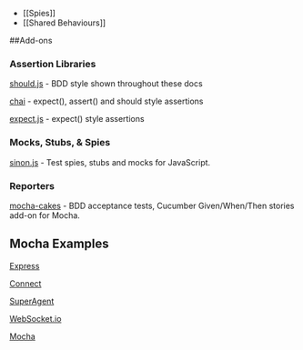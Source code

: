  - [[Spies]]
 - [[Shared Behaviours]]

##Add-ons

### Assertion Libraries

[should.js](http://github.com/visionmedia/should.js) - BDD style shown throughout these docs

[chai](http://chaijs.com/) - expect(), assert() and should style assertions

[expect.js](https://github.com/LearnBoost/expect.js) - expect() style assertions

### Mocks, Stubs, & Spies

[sinon.js](http://sinonjs.org/) - Test spies, stubs and mocks for JavaScript.

### Reporters

[mocha-cakes](https://github.com/quangv/mocha-cakes) - BDD acceptance tests, Cucumber Given/When/Then stories add-on for Mocha.

## Mocha Examples
[Express](https://github.com/visionmedia/express/tree/master/test)

[Connect](https://github.com/senchalabs/connect/tree/master/test)

[SuperAgent](https://github.com/visionmedia/superagent/tree/master/test/node)

[WebSocket.io](https://github.com/LearnBoost/websocket.io/tree/master/test)

[Mocha](https://github.com/visionmedia/mocha/tree/master/test)